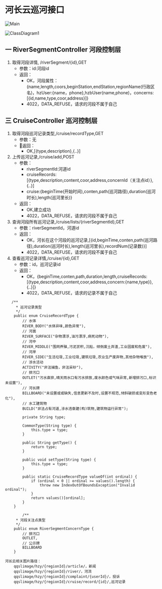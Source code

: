 # 河长云巡河接口


![Main](/uploads/9ba17c1ebcfedf424c4838844a6c17f4/Main.png)


![ClassDiagram1](/uploads/4db4f09a675c86cfc59c48c8f7907bd0/ClassDiagram1.png)


## 一 RiverSegmentController 河段控制层
>
1. 取得河段详情, /riverSegment/{id},GET
    * 参数：id:河段id
    * 返回：
        * OK，河段属性：{name,length,coors,beginStation,endStation,regionName(行政区名)，hzUser:{name，phone},hzbUser(name,phone)，concerns:[{id,name,type,coor,address}]}
        * 4022，DATA_REFUSE，请求的河段不属于自己
        
## 三 CruiseController 巡河控制层
>
1. 取得河段巡河记录类型,/cruise/recordType,GET
   * 参数：无
   * 返回：
       * OK,[{type,description},{..}]
2. 上传巡河记录,/cruise/add,POST
   * 参数：
       * riverSegmentId:河道id
       * cruiseRecords:[{type,description,content,coor,address,concernId（关注点id）},{..}]
       * cruise:{beginTime(开始时间),conten,path(巡河路径),duration(巡河时长),length(巡河里长)}
   * 返回：
       * OK,建立成功
       * 4022，DATA_REFUSE，请求的河段不属于自己
3. 查询河段所有巡河记录,/cruise/lists/{riverSegmentId},GET
    * 参数：riverSegmentId，河道id
    * 返回：
        * OK，河长在这个河段的巡河记录,[{id,beginTime,conten,path(巡河路径),duration(巡河时长),length(巡河里长),recordNum(记录数)}]
        * 4022，DATA_REFUSE，请求的河段不属于自己
4. 查看巡河记录详情,/cruise/{id},GET
    * 参数：id，巡河记录id
    * 返回：
        * OK，{beginTime,conten,path,duration,length,cruiseRecords:[{type,description,content,coor,address,concern:{name,type}},{..}]}
        * 4022，DATA_REFUSE，请求的记录不属于自己


```
   /**
     * 巡河记录类型
     */
    public enum CruiseRecordType {
        // 水体
        RIVER_BODY("水体异味,颜色异常"),
        // 河面
        RIVER_SURFACE("杂物漂浮,油污漂浮,病死动物"),
        // 河中
        RIVER_MIDDLE("围网养殖,污泥淤积,沉船，倾倒废土弃渣,工业固废和危废"),
        // 河岸
        RIVER_SIDE("生活垃圾,工业垃圾,建筑垃圾,农业生产废弃物,其他杂物堆放"),
        // 涉水活动
        ACTIVITY("非法捕鱼，非法采砂"),
        // 排污口
        OUTLET("污水直排,晴天雨水口有污水排放,废水颜色或气味异常,新增排污口,标识未设置"),
        // 河长牌
        BILLBOARD("未设置或或缺失,信息更新不及时,设置不规范,倾斜破损或变形变色老化"),
        // 水工建筑物
        BUILD("非法占有河道,涉水违章建(构)筑物,建筑物运行异常");

        private String type;

        CommonType(String type) {
            this.type = type;
        }

        public String getType() {
            return type;
        }

        public void setType(String type) {
            this.type = type;
        }

        public static CruiseRecordType valueOf(int ordinal) {
            if (ordinal < 0 || ordinal >= values().length) {
                throw new IndexOutOfBoundsException("Invalid ordinal");
            }
            return values()[ordinal];
        }
    }
    
        /**
     * 河段关注点类型
     */
    public enum RiverSegmentConcernType {
        // 排污口
        OUTLET,
        // 公示牌
        BILLBOARD
    }
```


```
河长云相关图片路径：
    qqslimage/hzy/{regionId}/article/，新闻
    qqslimage/hzy/{regionId}/river/，河流
    qqslimage/hzy/{regionId}/complaint/{userId}/，投诉
    qqslimage/hzy/{regionId}/cruise/record/{id}/,巡河记录
```





